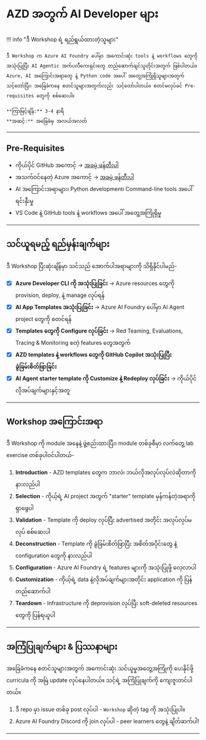 <!--
CO_OP_TRANSLATOR_METADATA:
{
  "original_hash": "e3a6c07efed58baba33b43c69174aef8",
  "translation_date": "2025-09-25T02:19:36+00:00",
  "source_file": "workshop/docs/instructions/0-Introduction.md",
  "language_code": "my"
}
-->
# AZD အတွက် AI Developer များ

!!! info "ဒီ Workshop ရဲ့ ရည်ရွယ်ထားတဲ့သူများ"
   
    ဒီ Workshop က Azure AI Foundry ပေါ်မှာ အကောင်းဆုံး tools နဲ့ workflows တွေကို အသုံးပြုပြီး AI Agentic အက်ပလီကေးရှင်းတွေ တည်ဆောက်ချင်သူတိုင်းအတွက် ဖြစ်ပါတယ်။ Azure, AI အကြောင်းအရာတွေ နဲ့ Python code အပေါ် အတွေ့အကြုံရှိသူများအတွက် သင့်တော်ပြီး၊ အခြေခံကနေ စတင်သူများအတွက်လည်း သင့်တော်ပါတယ်။ စတင်မလုပ်ခင် Pre-requisites တွေကို စစ်ဆေးပါ။

    **ကြာမြင့်ချိန်:** 3-4 နာရီ  
    **အဆင့်:** အခြေခံမှ အလယ်အလတ်  

---

## Pre-Requisites

- ကိုယ်ပိုင် GitHub အကောင့် → [အခမဲ့ ဖန်တီးပါ](https://github.com/signup)
- အသက်ဝင်နေတဲ့ Azure အကောင့် → [အခမဲ့ ဖန်တီးပါ](https://aka.ms/free)
- AI အကြောင်းအရာများ၊ Python development၊ Command-line tools အပေါ် ရင်းနှီးမှု
- VS Code နဲ့ GitHub tools နဲ့ workflows အပေါ် အတွေ့အကြုံရှိမှု

---

## သင်ယူရမည့် ရည်မှန်းချက်များ

ဒီ Workshop ပြီးဆုံးချိန်မှာ သင်သည် အောက်ပါအရာများကို သိရှိနိုင်ပါမည်-

- [X] **Azure Developer CLI ကို အသုံးပြုခြင်း** → Azure resources တွေကို provision, deploy, နဲ့ manage လုပ်ရန်
- [X] **AI App Templates အသုံးပြုခြင်း** → Azure AI Foundry ပေါ်မှာ AI Agent project တွေကို စတင်ရန်
- [X] **Templates တွေကို Configure လုပ်ခြင်း** → Red Teaming, Evaluations, Tracing & Monitoring စတဲ့ features တွေအတွက်
- [X] **AZD templates နဲ့ workflows တွေကို GitHub Copilot အသုံးပြုပြီး ခွဲခြမ်းစိတ်ဖြာခြင်း**
- [X] **AI Agent starter template ကို Customize နဲ့ Redeploy လုပ်ခြင်း** → ကိုယ်ပိုင်လိုအပ်ချက်များနှင့်အတူ

---

## Workshop အကြောင်းအရာ

ဒီ Workshop ကို module အနေနဲ့ ဖွဲ့စည်းထားပြီး၊ module တစ်ခုစီမှာ လက်တွေ့ lab exercise တစ်ခုပါဝင်ပါတယ်-

1. **Introduction** - AZD templates တွေက ဘာလဲ၊ ဘယ်လိုအလုပ်လုပ်လဲဆိုတာကို နားလည်ပါ
1. **Selection** - ကိုယ့်ရဲ့ AI project အတွက် "starter" template မှန်ကန်တဲ့အရာကို ရှာဖွေပါ
1. **Validation** - Template ကို deploy လုပ်ပြီး advertised အတိုင်း အလုပ်လုပ်မလုပ် စစ်ဆေးပါ
1. **Deconstruction** - Template ကို ခွဲခြမ်းစိတ်ဖြာပြီး အစိတ်အပိုင်းတွေ နဲ့ configuration တွေကို နားလည်ပါ
1. **Configuration** - Azure AI Foundry ရဲ့ features များကို အသုံးပြုဖို့ လေ့လာပါ
1. **Customization** - ကိုယ့်ရဲ့ data နဲ့လိုအပ်ချက်များအတိုင်း application ကို ပြန်တည်ဆောက်ပါ
1. **Teardown** - Infrastructure ကို deprovision လုပ်ပြီး soft-deleted resources တွေကို ပြန်ရယူပါ

---

## အကြံပြုချက်များ & ပြဿနာများ

အခြေခံကနေ စတင်သူများအတွက် အကောင်းဆုံး သင်ယူမှုအတွေ့အကြုံကို ပေးနိုင်ဖို့ curricula ကို အမြဲ update လုပ်နေပါတယ်။ သင့်ရဲ့ အကြံပြုချက်ကို ကျေးဇူးတင်ပါတယ်။

1. ဒီ repo မှာ issue တစ်ခု post လုပ်ပါ - `Workshop` ဆိုတဲ့ tag ကို အသုံးပြုပါ။
1. Azure AI Foundry Discord ကို join လုပ်ပါ - peer learners တွေနဲ့ ချိတ်ဆက်ပါ!

---

